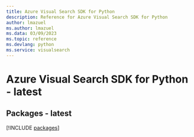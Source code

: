 ```yaml
---
title: Azure Visual Search SDK for Python
description: Reference for Azure Visual Search SDK for Python
author: lmazuel
ms.author: lmazuel
ms.data: 03/09/2023
ms.topic: reference
ms.devlang: python
ms.service: visualsearch
---
```

# Azure Visual Search SDK for Python - latest
## Packages - latest
[!INCLUDE [packages](visual-search-index.md)]